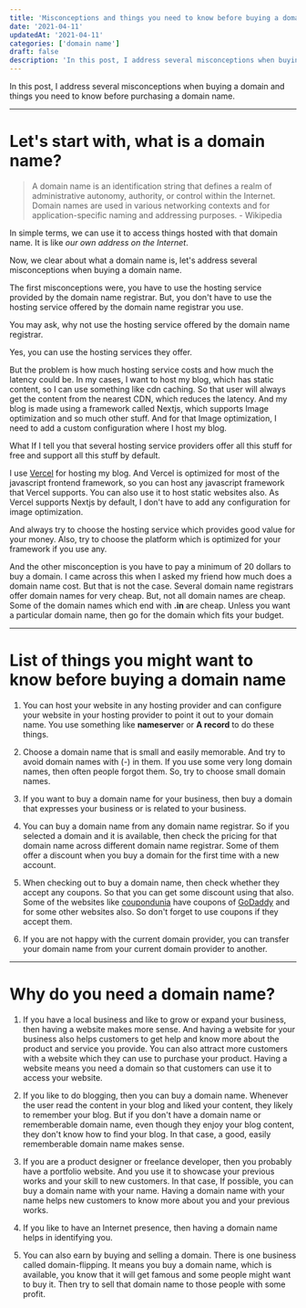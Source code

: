 ```yaml
---
title: 'Misconceptions and things you need to know before buying a domain name'
date: '2021-04-11'
updatedAt: '2021-04-11'
categories: ['domain name']
draft: false
description: 'In this post, I address several misconceptions when buying a domain and things you need to know before purchasing a domain name.'
---
```


In this post, I address several misconceptions when buying a domain and things you need to know before purchasing a domain name.

---

# Let's start with, what is a domain name?

> A domain name is an identification string that defines a realm of administrative autonomy, authority, or control within the Internet. Domain names are used in various networking contexts and for application-specific naming and addressing purposes. - Wikipedia

In simple terms, we can use it to access things hosted with that domain name. It is like _our own address on the Internet_.

Now, we clear about what a domain name is, let's address several misconceptions when buying a domain name.

The first misconceptions were, you have to use the hosting service provided by the domain name registrar. But, you don't have to use the hosting service offered by the domain name registrar you use.

You may ask, why not use the hosting service offered by the domain name registrar.

Yes, you can use the hosting services they offer.

But the problem is how much hosting service costs and how much the latency could be. In my cases, I want to host my blog, which has static content, so I can use something like cdn caching. So that user will always get the content from the nearest CDN, which reduces the latency. And my blog is made using a framework called Nextjs, which supports Image optimization and so much other stuff. And for that Image optimization, I need to add a custom configuration where I host my blog.

What If I tell you that several hosting service providers offer all this stuff for free and support all this stuff by default.

I use [Vercel](https://vercel.com) for hosting my blog. And Vercel is optimized for most of the javascript frontend framework, so you can host any javascript framework that Vercel supports. You can also use it to host static websites also. As Vercel supports Nextjs by default, I don't have to add any configuration for image optimization.

And always try to choose the hosting service which provides good value for your money. Also, try to choose the platform which is optimized for your framework if you use any.

And the other misconception is you have to pay a minimum of 20 dollars to buy a domain. I came across this when I asked my friend how much does a domain name cost. But that is not the case. Several domain name registrars offer domain names for very cheap. But, not all domain names are cheap. Some of the domain names which end with **.in** are cheap. Unless you want a particular domain name, then go for the domain which fits your budget.

---

# List of things you might want to know before buying a domain name

1. You can host your website in any hosting provider and can configure your website in your hosting provider to point it out to your domain name. You use something like **nameserve**r or **A record** to do these things.

2. Choose a domain name that is small and easily memorable. And try to avoid domain names with (-) in them. If you use some very long domain names, then often people forgot them. So, try to choose small domain names.

3. If you want to buy a domain name for your business, then buy a domain that expresses your business or is related to your business.

4. You can buy a domain name from any domain name registrar. So if you selected a domain and it is available, then check the pricing for that domain name across different domain name registrar. Some of them offer a discount when you buy a domain for the first time with a new account.

5. When checking out to buy a domain name, then check whether they accept any coupons. So that you can get some discount using that also. Some of the websites like [coupondunia](https://www.coupondunia.in/) have coupons of [GoDaddy](https://in.godaddy.com/) and for some other websites also. So don't forget to use coupons if they accept them.

6. If you are not happy with the current domain provider, you can transfer your domain name from your current domain provider to another.

---

# Why do you need a domain name?

1. If you have a local business and like to grow or expand your business, then having a website makes more sense. And having a website for your business also helps customers to get help and know more about the product and service you provide. You can also attract more customers with a website which they can use to purchase your product. Having a website means you need a domain so that customers can use it to access your website.

2. If you like to do blogging, then you can buy a domain name. Whenever the user read the content in your blog and liked your content, they likely to remember your blog. But if you don't have a domain name or rememberable domain name, even though they enjoy your blog content, they don't know how to find your blog. In that case, a good, easily rememberable domain name makes sense.

3. If you are a product designer or freelance developer, then you probably have a portfolio website. And you use it to showcase your previous works and your skill to new customers. In that case, If possible, you can buy a domain name with your name. Having a domain name with your name helps new customers to know more about you and your previous works.

4. If you like to have an Internet presence, then having a domain name helps in identifying you.

5. You can also earn by buying and selling a domain. There is one business called domain-flipping. It means you buy a domain name, which is available, you know that it will get famous and some people might want to buy it. Then try to sell that domain name to those people with some profit.
